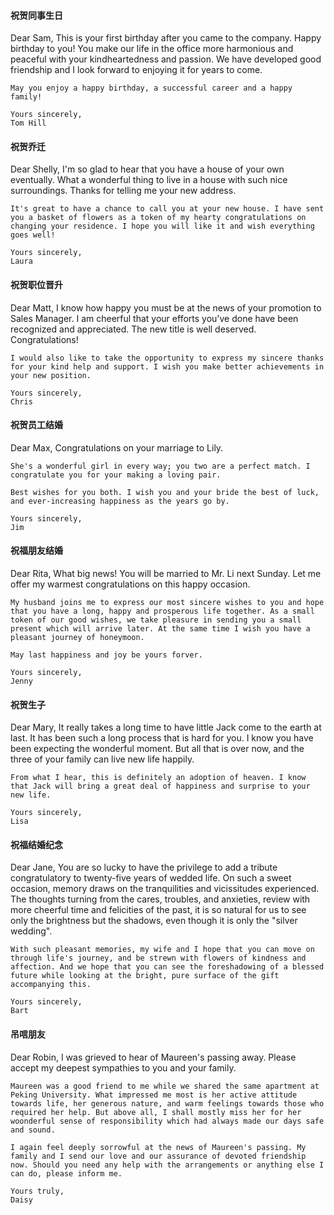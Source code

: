 #### 祝贺同事生日
Dear Sam,
    This is your first birthday after you came to the company. Happy birthday to you! You make our life in the office more harmonious and peaceful with your kindheartedness and passion. We have developed good friendship and I look forward to enjoying it for years to come.

    May you enjoy a happy birthday, a successful career and a happy family!

    Yours sincerely,
    Tom Hill


#### 祝贺乔迁
Dear Shelly,
    I'm so glad to hear that you have a house of your own eventually. What a wonderful thing to live in a house with such nice surroundings. Thanks for telling me your new address.

    It's great to have a chance to call you at your new house. I have sent you a basket of flowers as a token of my hearty congratulations on changing your residence. I hope you will like it and wish everything goes well!

    Yours sincerely,
    Laura


#### 祝贺职位晋升
Dear Matt,
    I know how happy you must be at the news of your promotion to Sales Manager. I am cheerful that your efforts you've done have been recognized and appreciated. The new title is well deserved. Congratulations!

    I would also like to take the opportunity to express my sincere thanks for your kind help and support. I wish you make better achievements in your new position.

    Yours sincerely,
    Chris


#### 祝贺员工结婚
Dear Max,
    Congratulations on your marriage to Lily.

    She's a wonderful girl in every way; you two are a perfect match. I congratulate you for your making a loving pair.

    Best wishes for you both. I wish you and your bride the best of luck, and ever-increasing happiness as the years go by.

    Yours sincerely,
    Jim


#### 祝福朋友结婚
Dear Rita,
    What big news! You will be married to Mr. Li next Sunday. Let me offer my warmest congratulations on this happy occasion.

    My husband joins me to express our most sincere wishes to you and hope that you have a long, happy and prosperous life together. As a small token of our good wishes, we take pleasure in sending you a small present which will arrive later. At the same time I wish you have a pleasant journey of honeymoon.

    May last happiness and joy be yours forver.

    Yours sincerely,
    Jenny


#### 祝贺生子
Dear Mary,
    It really takes a long time to have little Jack come to the earth at last. It has been such a long process that is hard for you. I know you have been expecting the wonderful moment. But all that is over now, and the three of your family can live new life happily.

    From what I hear, this is definitely an adoption of heaven. I know that Jack will bring a great deal of happiness and surprise to your new life.

    Yours sincerely,
    Lisa


#### 祝福结婚纪念
Dear Jane,
    You are so lucky to have the privilege to add a tribute congratulatory to twenty-five years of wedded life. On such a sweet occasion, memory draws on the tranquilities and vicissitudes experienced. The thoughts turning from the cares, troubles, and anxieties, review with more cheerful time and felicities of the past, it is so natural for us to see only the brightness but the shadows, even though it is only the "silver wedding".

    With such pleasant memories, my wife and I hope that you can move on through life's journey, and be strewn with flowers of kindness and affection. And we hope that you can see the foreshadowing of a blessed future while looking at the bright, pure surface of the gift accompanying this.

    Yours sincerely,
    Bart


#### 吊唁朋友
Dear Robin,
    I was grieved to hear of Maureen's passing away. Please accept my deepest sympathies to you and your family.

    Maureen was a good friend to me while we shared the same apartment at Peking University. What impressed me most is her active attitude towards life, her generous nature, and warm feelings towards those who required her help. But above all, I shall mostly miss her for her woonderful sense of responsibility which had always made our days safe and sound.

    I again feel deeply sorrowful at the news of Maureen's passing. My family and I send our love and our assurance of devoted friendship now. Should you need any help with the arrangements or anything else I can do, please inform me.

    Yours truly,
    Daisy
